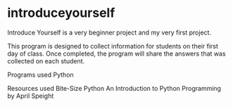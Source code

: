 # introduceyourself

Introduce Yourself is a very beginner project and my very first project.

This program is designed to collect information for students on their first day of class. Once completed, the program will share the answers that was collected on each student.

Programs used
Python

Resources used
Bite-Size Python An Introduction to Python Programming by April Speight
